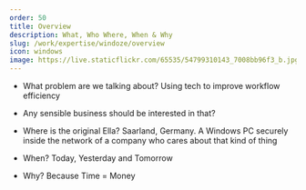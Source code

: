 ```yaml
---
order: 50
title: Overview
description: What, Who Where, When & Why
slug: /work/expertise/windoze/overview
icon: windows
image: https://live.staticflickr.com/65535/54799310143_7008bb96f3_b.jpg
---
```


- What problem are we talking about? Using tech to improve workflow efficiency

- Any sensible business should be interested in that?

- Where is the original Ella? Saarland, Germany. A Windows PC securely inside the network of a company who cares about that kind of thing

- When? Today, Yesterday and Tomorrow

- Why? Because Time = Money
